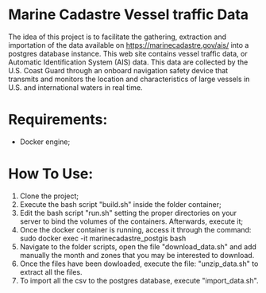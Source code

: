 # Marine Cadastre Vessel traffic Data

The idea of this project is to facilitate the gathering, extraction and importation of the data available on https://marinecadastre.gov/ais/ into a postgres database instance. This web site contains vessel traffic data, or Automatic Identification System (AIS) data. This data are collected by the U.S. Coast Guard through an onboard navigation safety device that transmits and monitors the location and characteristics of large vessels in U.S. and international waters in real time.

# Requirements: 
- Docker engine;


# How To Use:
1. Clone the project;
2. Execute the bash script "build.sh" inside the folder container;
3. Edit the bash script "run.sh" setting the proper directories on your server to bind the volumes of the containers. Afterwards, execute it;
4. Once the docker container is running, access it through the command: sudo docker exec -it marinecadastre_postgis bash
5. Navigate to the folder scripts, open the file "download_data.sh" and add manually the month and zones that you may be interested to download.
6. Once the files have been dowloaded, execute the file: "unzip_data.sh" to extract all the files.
7. To import all the csv to the postgres database, execute "import_data.sh".



